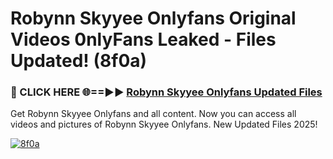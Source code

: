 # Robynn Skyyee Onlyfans Original Videos 0nlyFans Leaked - Files Updated! (8f0a)

<h3>🔴 CLICK HERE 🌐==►► <a href="https://tinyurl.com/2jnfzry5" rel="nofollow">Robynn Skyyee Onlyfans Updated Files</a></h3>

Get Robynn Skyyee Onlyfans and all content. Now you can access all videos and pictures of Robynn Skyyee Onlyfans. New Updated Files 2025!

[![8f0a](https://i.imgur.com/GyGTBgg.gif)](https://tinyurl.com/2jnfzry5)
